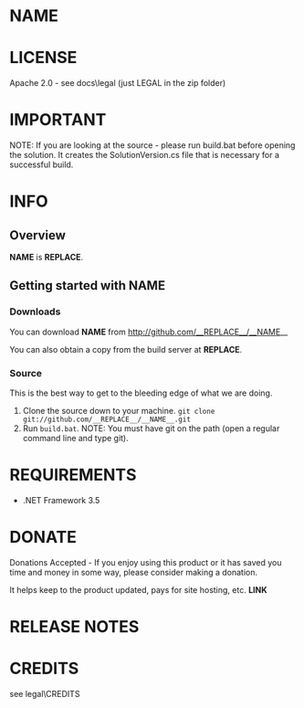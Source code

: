 __NAME__
=======

# LICENSE
Apache 2.0 - see docs\legal (just LEGAL in the zip folder)

# IMPORTANT
NOTE: If you are looking at the source - please run build.bat before opening the solution. It creates the SolutionVersion.cs file that is necessary for a successful build.

# INFO
## Overview
__NAME__ is __REPLACE__.

## Getting started with __NAME__

### Downloads

 You can download __NAME__ from http://github.com/__REPLACE__/__NAME__

You can also obtain a copy from the build server at __REPLACE__.

### Source
This is the best way to get to the bleeding edge of what we are doing.

1. Clone the source down to your machine. 
  `git clone git://github.com/__REPLACE__/__NAME__.git`
2. Run `build.bat`. NOTE: You must have git on the path (open a regular command line and type git).


# REQUIREMENTS
* .NET Framework 3.5 

# DONATE

Donations Accepted - If you enjoy using this product or it has saved you time and money in some way, please consider making a donation. 

It helps keep to the product updated, pays for site hosting, etc. __LINK__

# RELEASE NOTES


# CREDITS
see legal\CREDITS